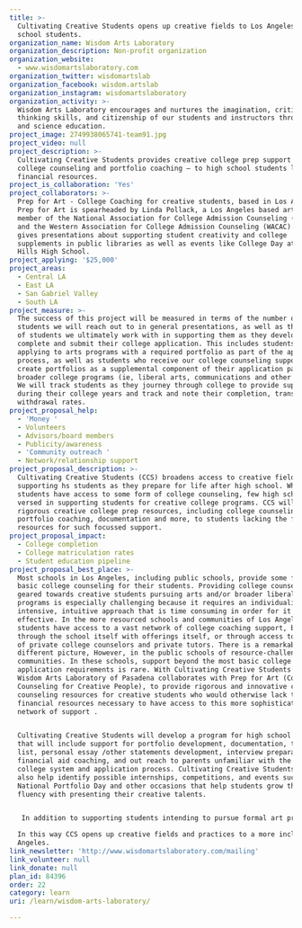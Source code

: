 ```yaml
---
title: >-
  Cultivating Creative Students opens up creative fields to Los Angeles high
  school students.
organization_name: Wisdom Arts Laboratory
organization_description: Non-profit organization
organization_website:
  - www.wisdomartslaboratory.com
organization_twitter: wisdomartslab
organization_facebook: wisdom.artslab
organization_instagram: wisdomartslaboratory
organization_activity: >-
  Wisdom Arts Laboratory encourages and nurtures the imagination, critical
  thinking skills, and citizenship of our students and instructors through art
  and science education.
project_image: 2749938065741-team91.jpg
project_video: null
project_description: >-
  Cultivating Creative Students provides creative college prep support — 
  college counseling and portfolio coaching — to high school students lacking
  financial resources.
project_is_collaboration: 'Yes'
project_collaborators: >-
  Prep for Art - College Coaching for creative students, based in Los Angeles.
  Prep for Art is spearheaded by Linda Pollack, a Los Angeles based artist and
  member of the National Association for College Admission Counseling (NACAC)
  and the Western Association for College Admission Counseling (WACAC). Linda
  gives presentations about supporting student creativity and college
  supplements in public libraries as well as events like College Day at Beverly
  Hills High School.
project_applying: '$25,000'
project_areas:
  - Central LA
  - East LA
  - San Gabriel Valley
  - South LA
project_measure: >-
  The success of this project will be measured in terms of the number of 
  students we will reach out to in general presentations, as well as the number
  of students we ultimately work with in supporting them as they develop,
  complete and submit their college application. This includes students who are
  applying to arts programs with a required portfolio as part of the application
  process, as well as students who receive our college counseling support and
  create portfolios as a supplemental component of their application package to
  broader college programs (ie, liberal arts, communications and other majors).
  We will track students as they journey through college to provide support
  during their college years and track and note their completion, transfer and
  withdrawal rates.
project_proposal_help:
  - 'Money '
  - Volunteers
  - Advisors/board members
  - Publicity/awareness
  - 'Community outreach '
  - Network/relationship support
project_proposal_description: >-
  Cultivating Creative Students (CCS) broadens access to creative fields by
  supporting hs students as they prepare for life after high school. While most
  students have access to some form of college counseling, few high schools are
  versed in supporting students for creative college programs. CCS will provide
  rigorous creative college prep resources, including college counseling,
  portfolio coaching, documentation and more, to students lacking the financial
  resources for such focussed support.
project_proposal_impact:
  - College completion
  - College matriculation rates
  - Student education pipeline
project_proposal_best_place: >-
  Most schools in Los Angeles, including public schools, provide some form of
  basic college counseling for their students. Providing college counseling
  geared towards creative students pursuing arts and/or broader liberal arts
  programs is especially challenging because it requires an individualized,
  intensive, intuitive approach that is time consuming in order for it to be
  effective. In the more resourced schools and communities of Los Angeles, many
  students have access to a vast network of college coaching support, be it
  through the school itself with offerings itself, or through access to a number
  of private college counselors and private tutors. There is a remarkably
  different picture, However, in the public schools of resource-challenged
  communities. In these schools, support beyond the most basic college
  application requirements is rare. With Cultivating Creative Students (CCS),
  Wisdom Arts Laboratory of Pasadena collaborates with Prep for Art (College
  Counseling for Creative People), to provide rigorous and innovative college
  counseling resources for creative students who would otherwise lack the
  financial resources necessary to have access to this more sophisticated
  network of support .


  Cultivating Creative Students will develop a program for high school students
  that will include support for portfolio development, documentation, the school
  list, personal essay /other statements development, interview preparation,
  financial aid coaching, and out reach to parents unfamiliar with the US
  college system and application process. Cultivating Creative Students could
  also help identify possible internships, competitions, and events such as
  National Portfolio Day and other occasions that help students grow their
  fluency with presenting their creative talents.


   In addition to supporting students intending to pursue formal art programs, Cultivating Creative Students will also support students who want to pursue broader liberal arts programs, through developing a supplemental portfolio that can showcase and platform endeavors in broader cultural production, such as students who are involved in advocacy work, newspaper work, self initiated projects, students who have created an innovation on solving a problem. There is no limit to where creativity is found!

  In this way CCS opens up creative fields and practices to a more inclusive Los
  Angeles.
link_newsletter: 'http://www.wisdomartslaboratory.com/mailing'
link_volunteer: null
link_donate: null
plan_id: 84396
order: 22
category: learn
uri: /learn/wisdom-arts-laboratory/

---
```

